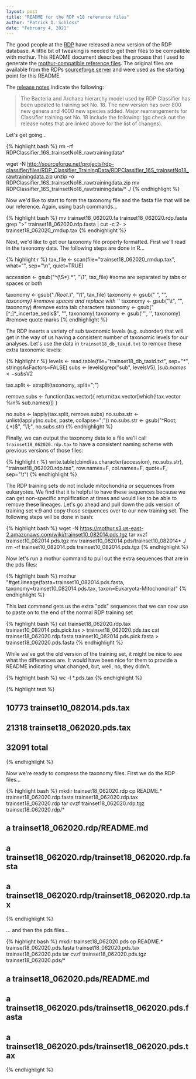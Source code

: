 ```yaml
---
layout: post
title: "README for the RDP v18 reference files"
author: "Patrick D. Schloss"
date: "February 4, 2021"
---
```


The good people at the [RDP](http://rdp.cme.msu.edu) have released a new version of the RDP database. A little bit of tweaking is needed to get their files to be compatible with mothur. This README document describes the process that I used to generate the [mothur-compatible reference files](http://mothur.org/wiki/RDP_reference_files). The original files are available from the RDPs [sourceforge server](http://sourceforge.net/projects/rdp-classifier/files/RDP_Classifier_TrainingData/) and were used as the starting point for this README.

The [release notes](https://sourceforge.net/p/rdp-classifier/news/2020/07/rdp-classifier-213-july-2020-release-note/) indicate the following:

> The Bacteria and Archaea hierarchy model used by RDP Classifier has been updated to training set No. 18. The new version has over 800 new genera and 4000 new species added. Major rearrangements for Classifier training set No. 18 include the following: (go check out the release notes that are linked above for the list of changes).


Let's get going...


{% highlight bash %}
rm -rf RDPClassifier_16S_trainsetNo18_rawtrainingdata*

wget -N http://sourceforge.net/projects/rdp-classifier/files/RDP_Classifier_TrainingData/RDPClassifier_16S_trainsetNo18_rawtrainingdata.zip
unzip -o RDPClassifier_16S_trainsetNo18_rawtrainingdata.zip
mv RDPClassifier_16S_trainsetNo18_rawtrainingdata/* ./
{% endhighlight %}

Now we'd like to start to form the taxonomy file and the fasta file that will be our reference. Again, using bash commands...

{% highlight bash %}
mv trainset18_062020.fa trainset18_062020.rdp.fasta
grep ">" trainset18_062020.rdp.fasta | cut -c 2- > trainset18_062020_rmdup.tax
{% endhighlight %}


Next, we'd like to get our taxonomy file properly formatted. First we'll read in the taxonomy data. The following steps are done in R...


{% highlight r %}
tax_file <- scan(file="trainset18_062020_rmdup.tax", what="", sep="\n", quiet=TRUE)

accession <- gsub("^(\\S*).*", "\\1", tax_file) #some are separated by tabs or spaces or both

taxonomy <- gsub(".*(Root.*)", "\\1", tax_file)
taxonomy <- gsub(" ", "_", taxonomy)	#remove spaces and replace with '_'
taxonomy <- gsub("\t", "", taxonomy)	#remove extra tab characters
taxonomy <- gsub("[^;]*_incertae_sedis$", "", taxonomy)
taxonomy <- gsub('\"', '', taxonomy) #remove quote marks
{% endhighlight %}

The RDP inserts a variety of sub taxonomic levels (e.g. suborder) that will get in the way of us having a consistent number of taxonomic levels for our analyses. Let's use the data in `trainset18_db_taxid.txt` to remove these extra taxonomic levels:


{% highlight r %}
levels <- read.table(file="trainset18_db_taxid.txt", sep="*", stringsAsFactors=FALSE)
subs <- levels[grep("sub", levels$V5),]
sub.names <- subs$V2

tax.split <- strsplit(taxonomy, split=";")

remove.subs <- function(tax.vector){
	return(tax.vector[which(!tax.vector %in% sub.names)])
}

no.subs <- lapply(tax.split, remove.subs)
no.subs.str <- unlist(lapply(no.subs, paste, collapse=";"))
no.subs.str <- gsub("^Root;(.*)$", "\\1;", no.subs.str)
{% endhighlight %}

Finally, we can output the taxonomy data to a file we'll call `trainset18_062020.rdp.tax` to have a consistent naming scheme with previous versions of those files:


{% highlight r %}
write.table(cbind(as.character(accession), no.subs.str), "trainset18_062020.rdp.tax", row.names=F, col.names=F, quote=F, sep="\t")
{% endhighlight %}

The RDP training sets do not include mitochondria or sequences from eukaryotes. We find that it is helpful to have these sequences because we can get non-specific amplification at times and would like to be able to remove these lineages. Let's go ahead and pull down the pds version of training set v.9 and copy those sequences over to our new training set. The following steps will be done in bash:

{% highlight bash %}
wget -N https://mothur.s3.us-east-2.amazonaws.com/wiki/trainset10_082014.pds.tgz
tar xvzf trainset10_082014.pds.tgz
mv trainset10_082014.pds/trainset10_082014* ./
rm -rf trainset10_082014.pds trainset10_082014.pds.tgz
{% endhighlight %}

Now let's run a mothur command to pull out the extra sequences that are in the pds files:


{% highlight bash %}
mothur "#get.lineage(fasta=trainset10_082014.pds.fasta, taxonomy=trainset10_082014.pds.tax, taxon=Eukaryota-Mitochondria)"
{% endhighlight %}

This last command gets us the extra "pds" sequences that we can now use to paste on to the end of the normal RDP training set


{% highlight bash %}
cat trainset18_062020.rdp.tax trainset10_082014.pds.pick.tax > trainset18_062020.pds.tax
cat trainset18_062020.rdp.fasta trainset10_082014.pds.pick.fasta > trainset18_062020.pds.fasta
{% endhighlight %}

While we've got the old version of the training set, it might be nice to see what the differences are. It would have been nice for them to provide a README indicating what changed, but, well, no, they didn't.


{% highlight bash %}
wc -l *.pds.tax
{% endhighlight %}




{% highlight text %}
## 10773 trainset10_082014.pds.tax
## 21318 trainset18_062020.pds.tax
## 32091 total
{% endhighlight %}

Now we're ready to compress the taxonomy files. First we do the RDP files...


{% highlight bash %}
mkdir trainset18_062020.rdp
cp README.* trainset18_062020.rdp.fasta trainset18_062020.rdp.tax trainset18_062020.rdp
tar cvzf trainset18_062020.rdp.tgz  trainset18_062020.rdp/*

## a trainset18_062020.rdp/README.md
## a trainset18_062020.rdp/trainset18_062020.rdp.fasta
## a trainset18_062020.rdp/trainset18_062020.rdp.tax
{% endhighlight %}

... and then the pds files...


{% highlight bash %}
mkdir trainset18_062020.pds
cp README.* trainset18_062020.pds.fasta trainset18_062020.pds.tax trainset18_062020.pds
tar cvzf trainset18_062020.pds.tgz  trainset18_062020.pds/*

## a trainset18_062020.pds/README.md
## a trainset18_062020.pds/trainset18_062020.pds.fasta
## a trainset18_062020.pds/trainset18_062020.pds.tax
{% endhighlight %}
